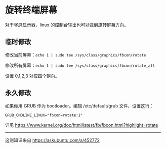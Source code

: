 # 旋转终端屏幕

对于竖屏显示器，linux 的控制台输出也可以做到旋转屏幕方向。

## 临时修改

修改当前屏幕：`echo 1 | sudo tee /sys/class/graphics/fbcon/rotate`

修改所有屏幕：`echo 1 | sudo tee /sys/class/graphics/fbcon/rotate_all`

设置 0,1,2,3 对应四个朝向。

## 永久修改

如果你用 GRUB 作为 bootloader。编辑 /etc/default/grub 文件，设置这行：

`GRUB_CMDLINE_LINUX="fbcon=rotate:1"`

详见 https://www.kernel.org/doc/html/latest/fb/fbcon.html?highlight=rotate

----

这则知识来自 https://askubuntu.com/a/452772
